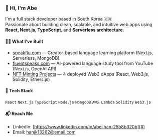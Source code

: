 ### 👋 Hi, I'm Abe

I'm a full stack developer based in South Korea 🇰🇷  
Passionate about building clean, scalable, and intuitive web apps using **React, Next.js, TypeScript**, and **Serverless architecture**.

#### 🧑‍💻 What I’ve Built
- [speakflu.com](https://speakflu.com) — Creator-based language learning platform (Next.js, Serverless, MongoDB)
- [fluentspeaks.com](https://fluentspeaks.com) — AI-powered language study tool from YouTube (Next.js, OpenAI API)
- [NFT Minting Projects](#) — 4 deployed Web3 dApps (React, Web3.js, Solidity, Ethers.js)

#### 🧰 Tech Stack
`React` `Next.js` `TypeScript` `Node.js` `MongoDB` `AWS Lambda` `Solidity` `Web3.js`

#### 📬 Reach Me
- LinkedIn: [https://www.linkedin.com/in/abe-han-25b8b320b](#) 
- Email: hanjk13262@email.com

